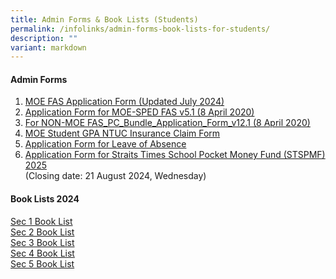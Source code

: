 ```yaml
---
title: Admin Forms & Book Lists (Students)
permalink: /infolinks/admin-forms-book-lists-for-students/
description: ""
variant: markdown
---
```

#### **Admin Forms**
1. [MOE FAS Application Form (Updated July 2024)](/files/MOE_FAS_Application_Form_2024_final.pdf)
2. [Application Form for MOE-SPED FAS v5.1 (8 April 2020)](/files/admin%20form3.pdf)<br>
3. [For NON-MOE FAS\_PC\_Bundle\_Application\_Form\_v12.1 (8 April 2020)](/files/admin%20form4.pdf)<br>
4. [MOE Student GPA NTUC Insurance Claim Form](/files/admin%20form5.pdf)<br>
5. [Application Form for Leave of Absence](/files/loaform.pdf)<br>
6. [Application Form for Straits Times School Pocket Money Fund (STSPMF) 2025](/files/STRAITS_TIMES_APPLICATION.pdf) <br>(Closing date: 21 August 2024, Wednesday)


#### **Book Lists 2024**
[Sec 1 Book List](/files/sec1booklist2024.pdf)<br>
[Sec 2 Book List](/files/sec2booklist2024.pdf)<br>
[Sec 3 Book List](/files/sec3booklist2024.pdf)<br>
[Sec 4 Book List](/files/sec4booklist2024.pdf)<br>
[Sec 5 Book List](/files/sec5(na)booklist2024.pdf)